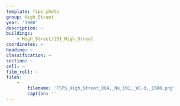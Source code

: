 ```yaml
---
template: fsps_photo
group: High_Street
year: '1980'
description: ~
buildings:
    - High_Street/191_High_Street
coordinates: ~
heading: ~
classification: ~
section: ~
cell: ~
film_roll: ~
files:
    -
        filename: 'FSPS_High_Street_004,_No_191,_WE-3,_1980.png'
        caption: ''
---
```

